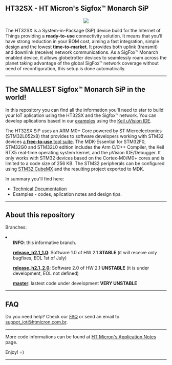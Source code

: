 ## HT32SX - HT Micron's Sigfox™ Monarch SiP

<div align="center">
  <img src="https://encrypted-tbn0.gstatic.com/images?q=tbn:ANd9GcSesenrhZDRBpVRdUHpQ5ouT6wUTu0t0zaYtSI5GZqXJjGc2tor4Q&s">
</div>

The HT32SX is a System-in-Package (SiP) device build for the Internet of Things providing a **ready-to-use** connectivity solution.
It means that you’ll have strong reduction in your BOM cost, aiming a fast integration, simple design and the lowest **time-to-market**. It provides both uplink (transmit) and downlink (receive) network communications. As a SigFox™ Monarch enabled device, it allows globetrotter devices to seamlessly roam across the planet taking advantage of the global SigFox™ network coverage without need of reconfiguration, this setup is done automatically.

<hr>

## The SMALLEST Sigfox™ Monarch SiP in the world!

In this repository you can find all the information you'll need to star to build your IoT aplication using the HT32SX and the Sigfox™ network. You can develop aplications based in our [examples](/firmware_applications) using the [Keil uVision IDE](https://www.keil.com/download/product/). 

The HT32SX SiP uses an ARM M0+ Core powered by ST Microelectronics (STM32L052x8) that provides to software developers working with STM32 devices [a **free-to-use** tool suite](https://www2.keil.com/stmicroelectronics-stm32/mdk). The MDK-Essential for STM32F0, STM32G0 and STM32L0 edition includes the Arm C/C++ Compiler, the Keil RTX5 real-time operating system kernel, and the µVision IDE/Debugger. It only works with STM32 devices based on the Cortex-M0/M0+ cores and is limited to a code size of 256 KB. The STM32 peripherals can be configured using [STM32 CubeMX](https://www.st.com/en/development-tools/stm32cubemx.html) and the resulting project exported to MDK.

In summary you'll find here:
*  [Technical Documentation](/docs)
*  Examples - codes, aplication notes and design tips.

<hr>

## About this repository

Branches:
<li>
<ul><b>INFO</b>: this informative branch.</ul>
<ul><b><a href="/htmicron/ht32sx/tree/release_h2.1_1.0">release_h2.1_1.0</a></b>: Software 1.0 of HW 2.1 <b>STABLE</b> (it will receive only bugfixes, EOL 1st of July)</ul>
<ul><b><a href="/htmicron/ht32sx/tree/release_h2.1_2.0">release_h2.1_2.0</a></b>: Software 2.0 of HW 2.1 <b>UNSTABLE</b> (it is under development, EOL not defined)</ul>
<ul><b><a href="/htmicron/ht32sx/tree/master">master</a></b>: lastest code under development <b>VERY UNSTABLE</b></ul>
</li>

<hr>

## FAQ

Do you need help? Check our [FAQ](https://htmicron.github.io/FAQ/html/index.html) or send an email to suppot_iot@htmicron.com.br. 

<hr>

More code informations can be found at [HT Micron's Application Notes](https://htmicron.github.io/index.html) page.

Enjoy! =)

---
